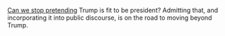 <a href="https://www.washingtonpost.com/opinions/2020/05/25/can-we-stop-pretending-trump-is-fit-be-president/">Can we stop pretending</a> Trump is fit to be president? Admitting that, and incorporating it into public discourse, is on the road to moving beyond Trump. 

